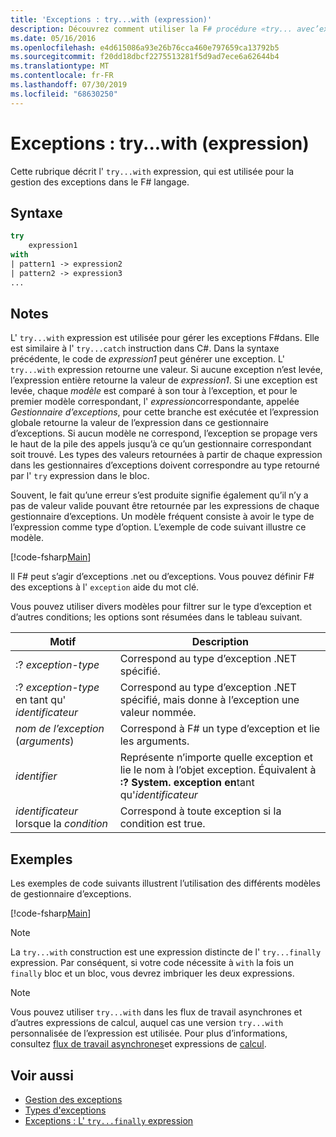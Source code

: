 ```yaml
---
title: 'Exceptions : try...with (expression)'
description: Découvrez comment utiliser la F# procédure «try... avec’expression pour la gestion des exceptions.
ms.date: 05/16/2016
ms.openlocfilehash: e4d615086a93e26b76cca460e797659ca13792b5
ms.sourcegitcommit: f20dd18dbcf2275513281f5d9ad7ece6a62644b4
ms.translationtype: MT
ms.contentlocale: fr-FR
ms.lasthandoff: 07/30/2019
ms.locfileid: "68630250"
---
```

# <a name="exceptions-the-trywith-expression"></a>Exceptions : try...with (expression)

Cette rubrique décrit l' `try...with` expression, qui est utilisée pour la gestion des exceptions dans le F# langage.

## <a name="syntax"></a>Syntaxe

```fsharp
try
    expression1
with
| pattern1 -> expression2
| pattern2 -> expression3
...
```

## <a name="remarks"></a>Notes

L' `try...with` expression est utilisée pour gérer les exceptions F#dans. Elle est similaire à l' `try...catch` instruction dans C#. Dans la syntaxe précédente, le code de *expression1* peut générer une exception. L' `try...with` expression retourne une valeur. Si aucune exception n’est levée, l’expression entière retourne la valeur de *expression1*. Si une exception est levée, chaque *modèle* est comparé à son tour à l’exception, et pour le premier modèle correspondant, l' *expression*correspondante, appelée *Gestionnaire d’exceptions*, pour cette branche est exécutée et l’expression globale retourne la valeur de l’expression dans ce gestionnaire d’exceptions. Si aucun modèle ne correspond, l’exception se propage vers le haut de la pile des appels jusqu’à ce qu’un gestionnaire correspondant soit trouvé. Les types des valeurs retournées à partir de chaque expression dans les gestionnaires d’exceptions doivent correspondre au type retourné par l' `try` expression dans le bloc.

Souvent, le fait qu’une erreur s’est produite signifie également qu’il n’y a pas de valeur valide pouvant être retournée par les expressions de chaque gestionnaire d’exceptions. Un modèle fréquent consiste à avoir le type de l’expression comme type d’option. L’exemple de code suivant illustre ce modèle.

[!code-fsharp[Main](~/samples/snippets/fsharp/lang-ref-2/snippet5601.fs)]

Il F# peut s’agir d’exceptions .net ou d’exceptions. Vous pouvez définir F# des exceptions à l' `exception` aide du mot clé.

Vous pouvez utiliser divers modèles pour filtrer sur le type d’exception et d’autres conditions; les options sont résumées dans le tableau suivant.

|Motif|Description|
|-------|-----------|
|:? *exception-type*|Correspond au type d’exception .NET spécifié.|
|:? *exception-type* en tant qu' *identificateur*|Correspond au type d’exception .NET spécifié, mais donne à l’exception une valeur nommée.|
|*nom de l’exception* (*arguments*)|Correspond à F# un type d’exception et lie les arguments.|
|*identifier*|Représente n’importe quelle exception et lie le nom à l’objet exception. Équivalent à **:? System. exception en**tant qu'_identificateur_|
|*identificateur* lorsque la *condition*|Correspond à toute exception si la condition est true.|

## <a name="examples"></a>Exemples

Les exemples de code suivants illustrent l’utilisation des différents modèles de gestionnaire d’exceptions.

[!code-fsharp[Main](~/samples/snippets/fsharp/lang-ref-2/snippet5602.fs)]

> [!NOTE]
> La `try...with` construction est une expression distincte de l' `try...finally` expression. Par conséquent, si votre code nécessite à `with` la fois un `finally` bloc et un bloc, vous devrez imbriquer les deux expressions.

> [!NOTE]
> Vous pouvez utiliser `try...with` dans les flux de travail asynchrones et d’autres expressions de calcul, auquel cas une version `try...with` personnalisée de l’expression est utilisée. Pour plus d’informations, consultez [flux de travail asynchrones](../asynchronous-workflows.md)et expressions de [calcul](../computation-expressions.md).

## <a name="see-also"></a>Voir aussi

- [Gestion des exceptions](index.md)
- [Types d'exceptions](exception-types.md)
- [Exceptions : L' `try...finally` expression](the-try-finally-expression.md)
